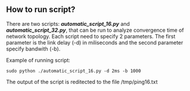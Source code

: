 ## How to run script?

There are two scripts: ***automatic_script_16.py*** and ***automatic_script_32.py***, that can be run to analyze convergence time of network topology. Each script need to specify 2 parameters. The first parameter is the link delay (-d) in miliseconds and the second parameter specify bandwith (-b).

Example of running script:

```
sudo python ./automatic_script_16.py -d 2ms -b 1000
```

The output of the script is reditected to the file /tmp/ping16.txt
